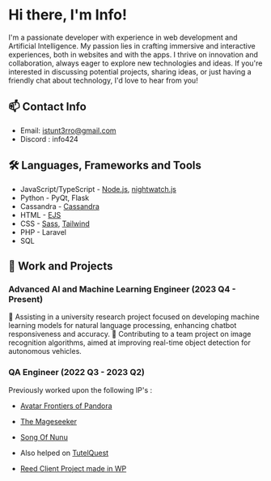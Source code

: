 # Hi there, I'm Info!

I'm a passionate developer with experience in web development and Artificial Intelligence. My passion lies in crafting immersive and interactive experiences, both in websites and with the apps. I thrive on innovation and collaboration, always eager to explore new technologies and ideas. If you're interested in discussing potential projects, sharing ideas, or just having a friendly chat about technology, I'd love to hear from you!

## 📫 Contact Info
- Email: [istunt3rro@gmail.com](mailto:istunt3rro@gmail.com)
- Discord : info424

## 🛠️ Languages, Frameworks and Tools
- JavaScript/TypeScript - [Node.js](https://nodejs.org/), [nightwatch.js](https://nightwatchjs.org/)
- Python - PyQt, Flask
- Cassandra - [Cassandra](https://cassandra.apache.org/_/index.html)
- HTML - [EJS](https://ejs.co/)
- CSS - [Sass](https://sass-lang.com/), [Tailwind](https://tailwindcss.com/)
- PHP - Laravel
- SQL

## 💼 Work and Projects
### Advanced AI and Machine Learning Engineer (2023 Q4 - Present)
🤖 Assisting in a university research project focused on developing machine learning models for natural language processing, enhancing chatbot responsiveness and accuracy.
🤖 Contributing to a team project on image recognition algorithms, aimed at improving real-time object detection for autonomous vehicles.

### QA Engineer (2022 Q3 - 2023 Q2)
Previously worked upon the following IP's :
- [Avatar Frontiers of Pandora](https://www.ubisoft.com/en-gb/game/avatar/frontiers-of-pandora)
- [The Mageseeker](https://www.themageseeker.com)
- [Song Of Nunu](https://www.songofnunu.com)
  
- Also helped on [TutelQuest](https://alexejhero.itch.io/tutelquest)

- [Reed Client Project made in WP](https://rogojinidinstuf.ro)
